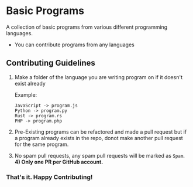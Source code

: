 
# Basic Programs

A collection of basic programs from various different programming languages.

- You can contribute programs from any languages

## Contributing Guidelines
1)  Make a folder of the language you are writing program on if it doesn't exist already
    
    Example: 
    ```
    JavaScript -> program.js 
    Python -> program.py
    Rust -> program.rs
    PHP -> program.php
    ```        
2) Pre-Existing programs can be refactored and made a pull request but if a program already exists in the repo, donot make another pull request for the same program.
3) No spam pull requests, any spam pull requests will be marked as `Spam`.
**4) Only one PR per GitHub account.**


### That's it. Happy Contributing!

                    






